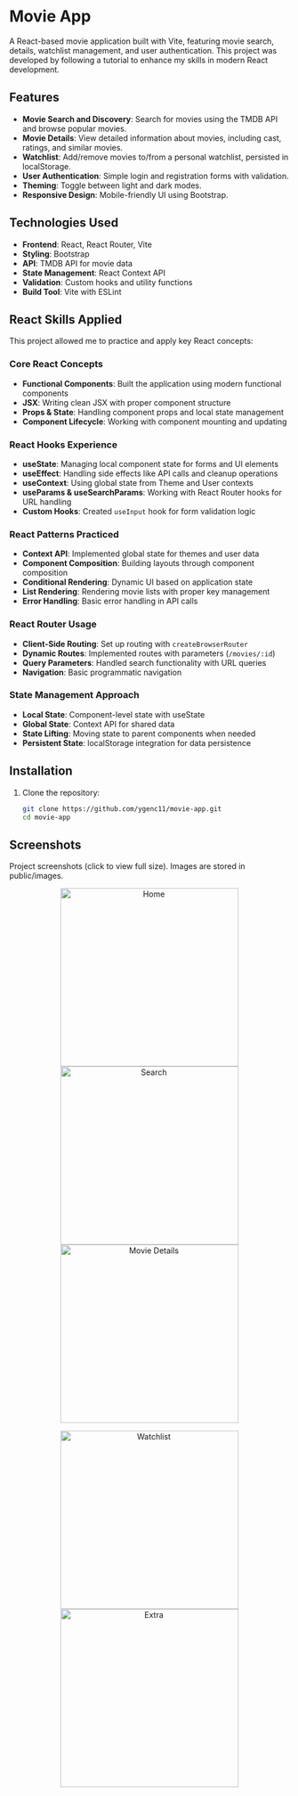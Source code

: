 # Movie App

A React-based movie application built with Vite, featuring movie search, details, watchlist management, and user authentication. This project was developed by following a tutorial to enhance my skills in modern React development.

## Features

- **Movie Search and Discovery**: Search for movies using the TMDB API and browse popular movies.
- **Movie Details**: View detailed information about movies, including cast, ratings, and similar movies.
- **Watchlist**: Add/remove movies to/from a personal watchlist, persisted in localStorage.
- **User Authentication**: Simple login and registration forms with validation.
- **Theming**: Toggle between light and dark modes.
- **Responsive Design**: Mobile-friendly UI using Bootstrap.

## Technologies Used

- **Frontend**: React, React Router, Vite
- **Styling**: Bootstrap
- **API**: TMDB API for movie data
- **State Management**: React Context API
- **Validation**: Custom hooks and utility functions
- **Build Tool**: Vite with ESLint

## React Skills Applied

This project allowed me to practice and apply key React concepts:

### Core React Concepts

- **Functional Components**: Built the application using modern functional components
- **JSX**: Writing clean JSX with proper component structure
- **Props & State**: Handling component props and local state management
- **Component Lifecycle**: Working with component mounting and updating

### React Hooks Experience

- **useState**: Managing local component state for forms and UI elements
- **useEffect**: Handling side effects like API calls and cleanup operations
- **useContext**: Using global state from Theme and User contexts
- **useParams & useSearchParams**: Working with React Router hooks for URL handling
- **Custom Hooks**: Created `useInput` hook for form validation logic

### React Patterns Practiced

- **Context API**: Implemented global state for themes and user data
- **Component Composition**: Building layouts through component composition
- **Conditional Rendering**: Dynamic UI based on application state
- **List Rendering**: Rendering movie lists with proper key management
- **Error Handling**: Basic error handling in API calls

### React Router Usage

- **Client-Side Routing**: Set up routing with `createBrowserRouter`
- **Dynamic Routes**: Implemented routes with parameters (`/movies/:id`)
- **Query Parameters**: Handled search functionality with URL queries
- **Navigation**: Basic programmatic navigation

### State Management Approach

- **Local State**: Component-level state with useState
- **Global State**: Context API for shared data
- **State Lifting**: Moving state to parent components when needed
- **Persistent State**: localStorage integration for data persistence

## Installation

1. Clone the repository:
   ```bash
   git clone https://github.com/ygenc11/movie-app.git
   cd movie-app
   ```

## Screenshots

Project screenshots (click to view full size). Images are stored in public/images.

<p align="center">
  <img src="/public/images/img1.png" alt="Home" width="320" />
  <img src="/public/images/img2.png" alt="Search" width="320" />
  <img src="/public/images/img3.png" alt="Movie Details" width="320" />
</p>

<p align="center">
  <img src="/public/images/img4.png" alt="Watchlist" width="320" />
  <img src="/public/images/img5.png" alt="Extra" width="320" />
</p>
